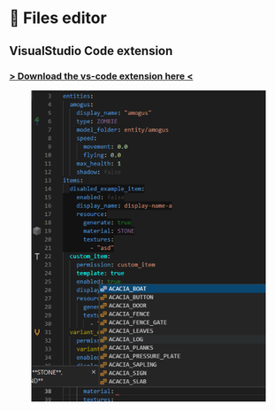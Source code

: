 # 📄 Files editor

## VisualStudio Code extension

### [> Download the vs-code extension here <](https://marketplace.visualstudio.com/items?itemName=LoneDev.ia-vscode)&#x20;

<figure><img src="../.gitbook/assets/image (72).png" alt=""><figcaption></figcaption></figure>
